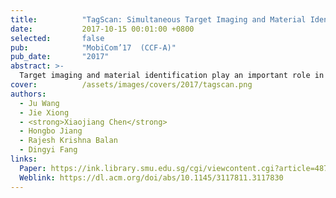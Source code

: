 ```yaml
---
title:          "TagScan: Simultaneous Target Imaging and Material Identification with Commodity RFID Devices"
date:           2017-10-15 00:01:00 +0800
selected:       false
pub:            "MobiCom’17  (CCF-A)"
pub_date:       "2017"
abstract: >-
  Target imaging and material identification play an important role in many real-life applications. This paper introduces TagScan, a system that can identify the material type and image the horizontal cut of a target simultaneously with cheap commercial off the-shelf (COTS) RFID devices. The key intuition is that different materials and target sizes cause different amounts of phase and RSS (Received Signal Strength) changes when radio frequency (RF) signal penetrates through the target. Multiple challenges need to be addressed before we can turn the idea into a functional system including (i) indoor environments exhibit rich multipath which breaks the linear relationship between the phase change and the propagation distance inside a target; (ii) without knowing either material type or target size, trying to obtain these two information simultaneously is challenging; and (iii) stitching pieces of the propagation distances inside a target for an image estimate is non-trivial. We propose solutions to all the challenges and evaluate the system's performance in three different environments. TagScan is able to achieve higher than 94% material identification accuracies for 10 liquids and differentiate even very similar objects such as Coke and Pepsi. TagScan can accurately estimate the horizontal cut images of more than one target behind a wall.
cover:          /assets/images/covers/2017/tagscan.png
authors:
  - Ju Wang
  - Jie Xiong
  - <strong>Xiaojiang Chen</strong>
  - Hongbo Jiang
  - Rajesh Krishna Balan
  - Dingyi Fang
links:
  Paper: https://ink.library.smu.edu.sg/cgi/viewcontent.cgi?article=4878&context=sis_research
  Weblink: https://dl.acm.org/doi/abs/10.1145/3117811.3117830
---
```

